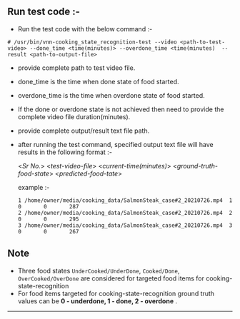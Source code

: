 ## Run test code :-
  - Run the test code with the below command :-
  ```
  # /usr/bin/vnn-cooking_state_recognition-test --video <path-to-test-video> --done_time <time(minutes)> --overdone_time <time(minutes)  --result <path-to-output-file>
  ```
   - provide complete path to test video file. 
   - done_time is the time when done state of food started.
   - overdone_time is the time when overdone state of food started.
   - If the done or overdone state is not achieved then need to provide the complete video file duration(minutes).
   - provide complete output/result text file path.
   
       
   - after running the test command, specified output text file will have results in the following format :-
      
      <*Sr No.*> <*test-video-file*> <*current-time(minutes)*> <*ground-truth-food-state*> <*predicted-food-tate*> <inference-time>
       
       example :-
       ```
       1 /home/owner/media/cooking_data/SalmonSteak_case#2_20210726.mp4  1       0       0       287
       2 /home/owner/media/cooking_data/SalmonSteak_case#2_20210726.mp4  2       0       0       295
       3 /home/owner/media/cooking_data/SalmonSteak_case#2_20210726.mp4  3       0       0       267
       ```
  
## Note
  - Three food states `UnderCooked/UnderDone`, `Cooked/Done`, `OverCooked/OverDone` are considered for targeted food items for cooking-state-recognition 
  - For food items targeted for cooking-state-recognition ground truth values can be **0 - underdone, 1 - done, 2 - overdone** . 
  
---
